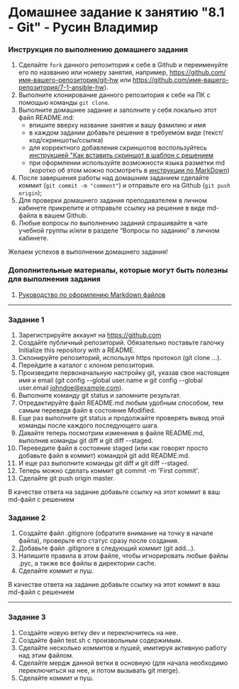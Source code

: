 # Домашнее задание к занятию "8.1 - Git" - Русин Владимир


### Инструкция по выполнению домашнего задания

   1. Сделайте `fork` данного репозитория к себе в Github и переименуйте его по названию или номеру занятия, например, https://github.com/имя-вашего-репозитория/git-hw или  https://github.com/имя-вашего-репозитория/7-1-ansible-hw).
   2. Выполните клонирование данного репозитория к себе на ПК с помощью команды `git clone`.
   3. Выполните домашнее задание и заполните у себя локально этот файл README.md:
      - впишите вверху название занятия и вашу фамилию и имя
      - в каждом задании добавьте решение в требуемом виде (текст/код/скриншоты/ссылка)
      - для корректного добавления скриншотов воспользуйтесь [инструкцией "Как вставить скриншот в шаблон с решением](https://github.com/netology-code/sys-pattern-homework/blob/main/screen-instruction.md)
      - при оформлении используйте возможности языка разметки md (коротко об этом можно посмотреть в [инструкции  по MarkDown](https://github.com/netology-code/sys-pattern-homework/blob/main/md-instruction.md))
   4. После завершения работы над домашним заданием сделайте коммит (`git commit -m "comment"`) и отправьте его на Github (`git push origin`);
   5. Для проверки домашнего задания преподавателем в личном кабинете прикрепите и отправьте ссылку на решение в виде md-файла в вашем Github.
   6. Любые вопросы по выполнению заданий спрашивайте в чате учебной группы и/или в разделе “Вопросы по заданию” в личном кабинете.
   
Желаем успехов в выполнении домашнего задания!
   
### Дополнительные материалы, которые могут быть полезны для выполнения задания

1. [Руководство по оформлению Markdown файлов](https://gist.github.com/Jekins/2bf2d0638163f1294637#Code)

---

### Задание 1
   1. Зарегистрируйте аккаунт на https://github.com
   2. Создайте публичный репозиторий. Обязательно поставьте галочку Initialize this repository with a README.
   3. Склонируйте репозиторий, используя https протокол (git clone ...).
   4. Перейдите в каталог с клоном репозитория.
   5. Произведите первоначальную настройку git, указав свое настоящее имя и email (git config --global user.name и git config --global user.email johndoe@example.com).
 6. Выполните команду git status и запомните результат.
 7. Отредактируйте файл README.md любым удобным способом, тем самым переведя файл в состояние Modified.
 8. Еще раз выполните git status и продолжайте проверять вывод этой команды после каждого последующего шага.
 9. Давайте теперь посмотрим изменения в файле README.md, выполнив команды git diff и git diff --staged.
 10. Переведите файл в состояние staged (или как говорят просто добавьте файл в коммит) командой git add README.md.
 11. И еще раз выполните команды git diff и git diff --staged.
 12. Теперь можно сделать коммит git commit -m 'First commit'.
 13. Сделайте git push origin master.

 В качестве ответа на задание добавьте ссылку на этот коммит в ваш md-файл с решением

### Задание 2

1. Создайте файл .gitignore (обратите внимание на точку в начале файла), проверьте его статус сразу после создания.
2. Добавьте файл .gitignore в следующий коммит (git add...).
3. Напишите правила в этом файле, чтобы игнорировать любые файлы .pyc, а также все файлы в директории cache.
4. Сделайте коммит и пуш.

 В качестве ответа на задание добавьте ссылку на этот коммит в ваш md-файл с решением

---


### Задание 3

1. Создайте новую ветку dev и переключитесь на нее.
2. Создайте файл test.sh с произвольным содержимым.
3. Сделайте несколько коммитов и пушей, имитируя активную работу над этим файлом.
4. Сделайте мердж данной ветки в основную (для начала необходимо переключиться на нее, и потом вызывать git merge).
5. Сделайте коммит и пуш.
